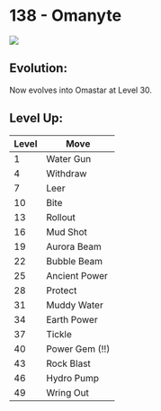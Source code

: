 # 138 - Omanyte
![][138]

## Evolution:
Now evolves into Omastar at Level 30.

## Level Up:

Level | Move
---   | ---
  1   | Water Gun
  4   | Withdraw
  7   | Leer
 10   | Bite
 13   | Rollout
 16   | Mud Shot
 19   | Aurora Beam
 22   | Bubble Beam
 25   | Ancient Power
 28   | Protect
 31   | Muddy Water
 34   | Earth Power
 37   | Tickle
 40   | Power Gem (!!)
 43   | Rock Blast
 46   | Hydro Pump
 49   | Wring Out



[138]: /img/pokemon/138.png
